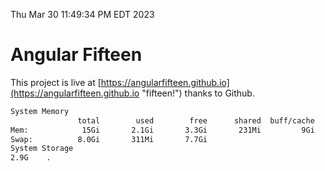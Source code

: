 Thu Mar 30 11:49:34 PM EDT 2023

# Angular Fifteen


This project is live at [https://angularfifteen.github.io](https://angularfifteen.github.io "fifteen!") thanks to Github.

```bash
System Memory
               total        used        free      shared  buff/cache   available
Mem:            15Gi       2.1Gi       3.3Gi       231Mi         9Gi        12Gi
Swap:          8.0Gi       311Mi       7.7Gi
System Storage
2.9G	.
```
```bash
